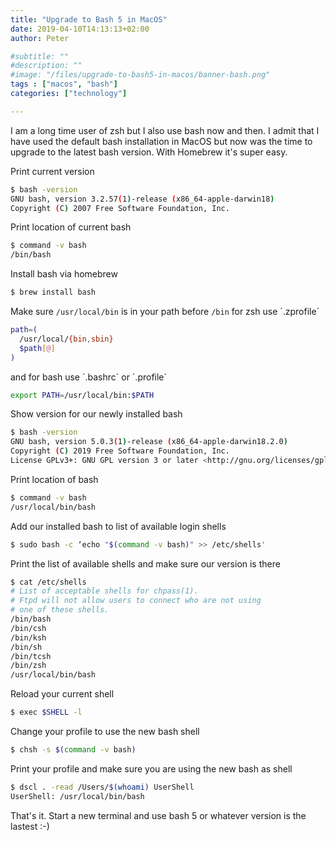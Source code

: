 ```yaml
---
title: "Upgrade to Bash 5 in MacOS"
date: 2019-04-10T14:13:13+02:00
author: Peter

#subtitle: ""
#description: ""
#image: "/files/upgrade-to-bash5-in-macos/banner-bash.png"
tags : ["macos", "bash"]
categories: ["technology"]

---
```

I am a long time user of zsh but I also use bash now and then. I admit that I have used the default bash installation in MacOS but now was the time to upgrade to the latest bash version. With Homebrew it's super easy.

Print current version   
```bash
$ bash -version
GNU bash, version 3.2.57(1)-release (x86_64-apple-darwin18)
Copyright (C) 2007 Free Software Foundation, Inc.
```

Print location of current bash
```bash
$ command -v bash
/bin/bash
```

Install bash via homebrew
```bash
$ brew install bash
```

Make sure `/usr/local/bin` is in your path before `/bin`
for zsh use ´.zprofile´
```bash
path=(
  /usr/local/{bin,sbin}
  $path[@]
)
```
and for bash use ´.bashrc´ or ´.profile`
```bash
export PATH=/usr/local/bin:$PATH
```
Show version for our newly installed bash
```bash
$ bash -version
GNU bash, version 5.0.3(1)-release (x86_64-apple-darwin18.2.0)
Copyright (C) 2019 Free Software Foundation, Inc.
License GPLv3+: GNU GPL version 3 or later <http://gnu.org/licenses/gpl.html>
```
Print location of bash
```bash
$ command -v bash
/usr/local/bin/bash
```
Add our installed bash to list of available login shells
```bash
$ sudo bash -c ‘echo "$(command -v bash)" >> /etc/shells'
```
Print the list of available shells and make sure our version is there
```bash
$ cat /etc/shells
# List of acceptable shells for chpass(1).
# Ftpd will not allow users to connect who are not using
# one of these shells.
/bin/bash
/bin/csh
/bin/ksh
/bin/sh
/bin/tcsh
/bin/zsh
/usr/local/bin/bash
```
Reload your current shell
```bash
$ exec $SHELL -l
```
Change your profile to use the new bash shell
```bash
$ chsh -s $(command -v bash)
```
Print your profile and make sure you are using the new bash as shell
```bash
$ dscl . -read /Users/$(whoami) UserShell
UserShell: /usr/local/bin/bash
```

That's it. Start a new terminal and use bash 5 or whatever version is the lastest :-)
